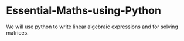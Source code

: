 # Essential-Maths-using-Python
We will use python to write linear algebraic expressions and for solving matrices.
